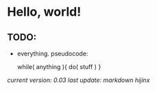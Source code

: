 # Hello, world!

## TODO:
+ everything. pseudocode:

	while( anything ){
    	do( stuff )
    }

*current version: 0.03*
*last update: markdown hijinx*